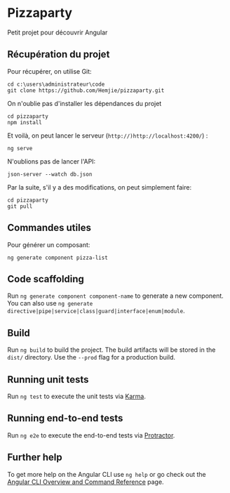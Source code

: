 # Pizzaparty

Petit projet pour découvrir Angular

## Récupération du projet
Pour récupérer, on utilise Git:

```
cd c:\users\administrateur\code
git clone https://github.com/Hemjie/pizzaparty.git
```

On n'oublie pas d'installer les dépendances du projet

```
cd pizzaparty
npm install
```

Et voilà, on peut lancer le serveur (`http://)http://localhost:4200/`) :

```
ng serve
```

N'oublions pas de lancer l'API:

```
json-server --watch db.json
```

Par la suite, s'il y a des modifications, on peut simplement faire:

```
cd pizzaparty
git pull
```


## Commandes utiles

Pour générer un composant: 

```
ng generate component pizza-list
```


## Code scaffolding

Run `ng generate component component-name` to generate a new component. You can also use `ng generate directive|pipe|service|class|guard|interface|enum|module`.

## Build

Run `ng build` to build the project. The build artifacts will be stored in the `dist/` directory. Use the `--prod` flag for a production build.

## Running unit tests

Run `ng test` to execute the unit tests via [Karma](https://karma-runner.github.io).

## Running end-to-end tests

Run `ng e2e` to execute the end-to-end tests via [Protractor](http://www.protractortest.org/).

## Further help

To get more help on the Angular CLI use `ng help` or go check out the [Angular CLI Overview and Command Reference](https://angular.io/cli) page.
